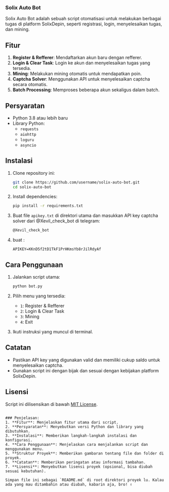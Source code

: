 ### Solix Auto Bot

Solix Auto Bot adalah sebuah script otomatisasi untuk melakukan berbagai tugas di platform SolixDepin, seperti registrasi, login, menyelesaikan tugas, dan mining.

## Fitur
1. **Register & Refferer**: Mendaftarkan akun baru dengan refferer.
2. **Login & Clear Task**: Login ke akun dan menyelesaikan tugas yang tersedia.
3. **Mining**: Melakukan mining otomatis untuk mendapatkan poin.
4. **Captcha Solver**: Menggunakan API untuk menyelesaikan captcha secara otomatis.
5. **Batch Processing**: Memproses beberapa akun sekaligus dalam batch.

## Persyaratan
- Python 3.8 atau lebih baru
- Library Python:
  - `requests`
  - `aiohttp`
  - `loguru`
  - `asyncio`

## Instalasi
1. Clone repository ini:
   ```bash
   git clone https://github.com/username/solix-auto-bot.git
   cd solix-auto-bot
   ```

2. Install dependencies:
   ```bash
   pip install -r requirements.txt
   ```

3. Buat file `apikey.txt` di direktori utama dan masukkan API key captcha solver dari @Xevil_check_bot di telegram:
   ```bash
   @Xevil_check_bot
   ```

4. buat :
   ```env
   APIKEY=KKnD5f2tD1TkF1PrHKmsYb8rJilRdyAf
   ```

## Cara Penggunaan
1. Jalankan script utama:
   ```bash
   python bot.py
   ```

2. Pilih menu yang tersedia:
   - `1`: Register & Refferer
   - `2`: Login & Clear Task
   - `3`: Mining
   - `4`: Exit

3. Ikuti instruksi yang muncul di terminal.

## Catatan
- Pastikan API key yang digunakan valid dan memiliki cukup saldo untuk menyelesaikan captcha.
- Gunakan script ini dengan bijak dan sesuai dengan kebijakan platform SolixDepin.

## Lisensi
Script ini dilisensikan di bawah [MIT License](LICENSE).
```

### Penjelasan:
1. **Fitur**: Menjelaskan fitur utama dari script.
2. **Persyaratan**: Menyebutkan versi Python dan library yang dibutuhkan.
3. **Instalasi**: Memberikan langkah-langkah instalasi dan konfigurasi.
4. **Cara Penggunaan**: Menjelaskan cara menjalankan script dan menggunakan menu.
5. **Struktur Proyek**: Memberikan gambaran tentang file dan folder di proyek.
6. **Catatan**: Memberikan peringatan atau informasi tambahan.
7. **Lisensi**: Menyebutkan lisensi proyek (opsional, bisa diubah sesuai kebutuhan).

Simpan file ini sebagai `README.md` di root direktori proyek lu. Kalau ada yang mau ditambahin atau diubah, kabarin aja, bro! ✌️
